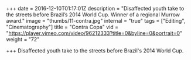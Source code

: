 +++
date = 2016-12-10T01:17:01Z
description = "Disaffected youth take to the streets before Brazil’s 2014 World Cup. Winner of a regional Murrow award."
image = "thumbs/11-contra.jpg"
internal = "true"
tags = ["Editing", "Cinematography"]
title = "Contra Copa"
vid = "https://player.vimeo.com/video/96212333?title=0&byline=0&portrait=0"
weight = "72"

+++
Disaffected youth take to the streets before Brazil's 2014 World Cup.